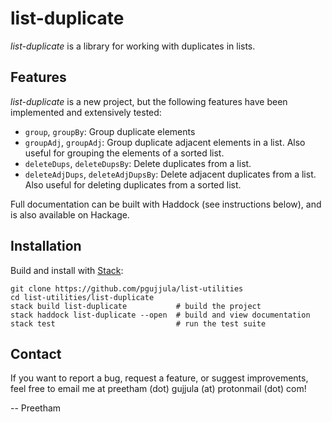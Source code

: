 # list-duplicate
_list-duplicate_ is a library for working with duplicates in lists.

## Features
_list-duplicate_ is a new project, but the following features have been implemented
and extensively tested:
  * `group`, `groupBy`: Group duplicate elements
  * `groupAdj`, `groupAdj`: Group duplicate adjacent elements in a list. Also
    useful for grouping the elements of a sorted list.
  * `deleteDups`, `deleteDupsBy`: Delete duplicates from a list.
  * `deleteAdjDups`, `deleteAdjDupsBy`: Delete adjacent duplicates from a list.
    Also useful for deleting duplicates from a sorted list.

Full documentation can be built with Haddock (see instructions below), and is
also available on Hackage.

## Installation
Build and install with [Stack](https://www.haskellstack.org):

```
git clone https://github.com/pgujjula/list-utilities
cd list-utilities/list-duplicate
stack build list-duplicate           # build the project
stack haddock list-duplicate --open  # build and view documentation
stack test                           # run the test suite
```

## Contact
If you want to report a bug, request a feature, or suggest improvements, feel
free to email me at preetham (dot) gujjula (at) protonmail (dot) com!

-- Preetham
